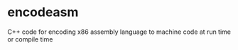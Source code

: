 # encodeasm
C++ code for encoding x86 assembly language to machine code at run time or compile time
